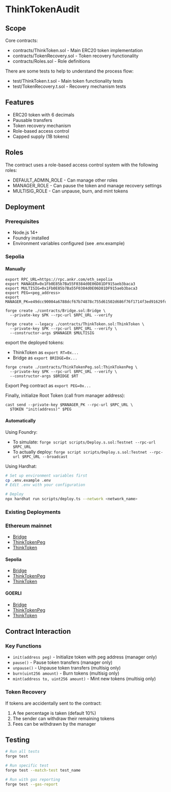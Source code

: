 # ThinkTokenAudit

## Scope

Core contracts:

- contracts/ThinkToken.sol - Main ERC20 token implementation
- contracts/TokenRecovery.sol - Token recovery functionality
- contracts/Roles.sol - Role definitions

There are some tests to help to understand the process flow:

- test/ThinkToken.t.sol - Main token functionality tests
- test/TokenRecovery.t.sol - Recovery mechanism tests

## Features

- ERC20 token with 6 decimals
- Pausable transfers
- Token recovery mechanism
- Role-based access control
- Capped supply (1B tokens)

## Roles

The contract uses a role-based access control system with the following roles:

- DEFAULT_ADMIN_ROLE - Can manage other roles
- MANAGER_ROLE - Can pause the token and manage recovery settings
- MULTISIG_ROLE - Can unpause, burn, and mint tokens

## Deployment

### Prerequisites

- Node.js 14+
- Foundry installed
- Environment variables configured (see .env.example)

### Sepolia

#### Manually

```
export RPC_URL=https://rpc.ankr.com/eth_sepolia
export MANAGER=0x1Fb0E85b7Ba55F0384d0E06D81DF915aeb3baca3
export MULTISIG=0x1Fb0E85b7Ba55F0384d0E06D81DF915aeb3baca3
export PEG=<peg_address>
export MANAGER_PK=e49dcc90004a6788dcf67b74878c755d61502d686f76f1714f3ed91629fd4d52

forge create ./contracts/Bridge.sol:Bridge \
  --private-key $PK --rpc-url $RPC_URL --verify

forge create --legacy ./contracts/ThinkToken.sol:ThinkToken \
  --private-key $PK --rpc-url $RPC_URL --verify \
  --constructor-args $MANAGER $MULTISIG
```

export the deployed tokens:

- ThinkToken as `export RT=0x...`
- Bridge as `export BRIDGE=0x...`

```
forge create ./contracts/ThinkTokenPeg.sol:ThinkTokenPeg \
  --private-key $PK --rpc-url $RPC_URL --verify \
  --constructor-args $BRIDGE $RT
```

Export Peg contract as `export PEG=0x...`

Finally, initialize Root Token (call from manager address):

```
cast send --private-key $MANAGER_PK --rpc-url $RPC_URL \
  $TOKEN "init(address)" $PEG
```

#### Automatically

Using Foundry:

- To simulate: `forge script scripts/Deploy.s.sol:Testnet --rpc-url $RPC_URL`
- To actually deploy: `forge script scripts/Deploy.s.sol:Testnet --rpc-url $RPC_URL --broadcast`

Using Hardhat:

```bash
# Set up environment variables first
cp .env.example .env
# Edit .env with your configuration

# Deploy
npx hardhat run scripts/deploy.ts --network <network_name>
```

### Existing Deployments

### Ethereum mainnet

- [Bridge](https://etherscan.io/address/0x110fd9a44a056cb418D07F7d9957D0303F0020e4)
- [ThinkTokenPeg](https://etherscan.io/address/0x7556085e8e6a1dabbc528fbca2c7699fa5ee6e11)
- [ThinkToken](https://etherscan.io/address/0x69b2d8beef1aac40a7192195d726b5ffbb5a8cb8)

#### Sepolia

- [Bridge](https://sepolia.etherscan.io/address/0x3f27c938507874829b33db354d40d32db8756b01)
- [ThinkTokenPeg](https://sepolia.etherscan.io/address/0x5c752e9d3ecc8db4b4b5a84052399f3618c332bf)
- [ThinkToken](https://sepolia.etherscan.io/address/0x2e3b1351f37c8e5a97706297302e287a93ff4986)

#### GOERLI

- [Bridge](https://goerli.etherscan.io/address/BRIDGE=0xf11DAfE58eff2EaeD0fC9413489e139fA15D2C43)
- [ThinkTokenPeg](https://goerli.etherscan.io/address/0xc863d1f57e601f23836148022fc6ba21644c7c32)
- [ThinkToken](https://goerli.etherscan.io/address/0x0Bf14298882cCE87a774DB1d0cD1D0B6db2d02b8)

## Contract Interaction

### Key Functions

- `init(address peg)` - Initialize token with peg address (manager only)
- `pause()` - Pause token transfers (manager only)
- `unpause()` - Unpause token transfers (multisig only)
- `burn(uint256 amount)` - Burn tokens (multisig only)
- `mint(address to, uint256 amount)` - Mint new tokens (multisig only)

### Token Recovery

If tokens are accidentally sent to the contract:

1. A fee percentage is taken (default 10%)
2. The sender can withdraw their remaining tokens
3. Fees can be withdrawn by the manager

## Testing

```bash
# Run all tests
forge test

# Run specific test
forge test --match-test test_name

# Run with gas reporting
forge test --gas-report
```
